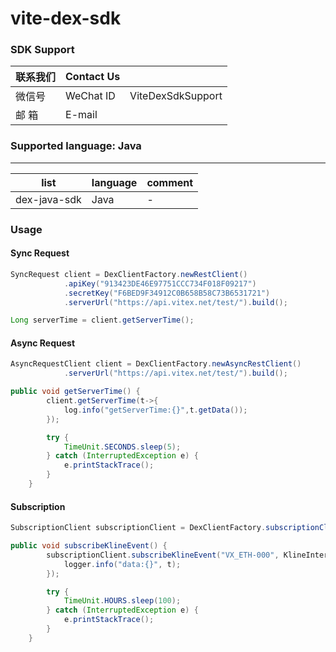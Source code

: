 # vite-dex-sdk
### SDK Support 

|联系我们|Contact Us||
|---|---|---|
|微信号|WeChat ID|ViteDexSdkSupport|
|邮  箱|E-mail||

### Supported language: Java
---

|list|language|comment|
|---|---|---|
|dex-java-sdk|Java|-|


### Usage
#### Sync Request
```java
SyncRequest client = DexClientFactory.newRestClient()
            .apiKey("913423DE46E97751CCC734F018F09217")
            .secretKey("F6BED9F34912C0B658B58C73B6531721")
            .serverUrl("https://api.vitex.net/test/").build();

Long serverTime = client.getServerTime();
```

#### Async Request
```java
AsyncRequestClient client = DexClientFactory.newAsyncRestClient()
            .serverUrl("https://api.vitex.net/test/").build();

public void getServerTime() {
        client.getServerTime(t->{
            log.info("getServerTime:{}",t.getData());
        });

        try {
            TimeUnit.SECONDS.sleep(5);
        } catch (InterruptedException e) {
            e.printStackTrace();
        }
    }
```

#### Subscription
```java
SubscriptionClient subscriptionClient = DexClientFactory.subscriptionClient().serverUrl("wss://vitex.vite.net/websocket").build();

public void subscribeKlineEvent() {
        subscriptionClient.subscribeKlineEvent("VX_ETH-000", KlineInterval.Minute, t -> {
            logger.info("data:{}", t);
        });

        try {
            TimeUnit.HOURS.sleep(100);
        } catch (InterruptedException e) {
            e.printStackTrace();
        }
    }
```